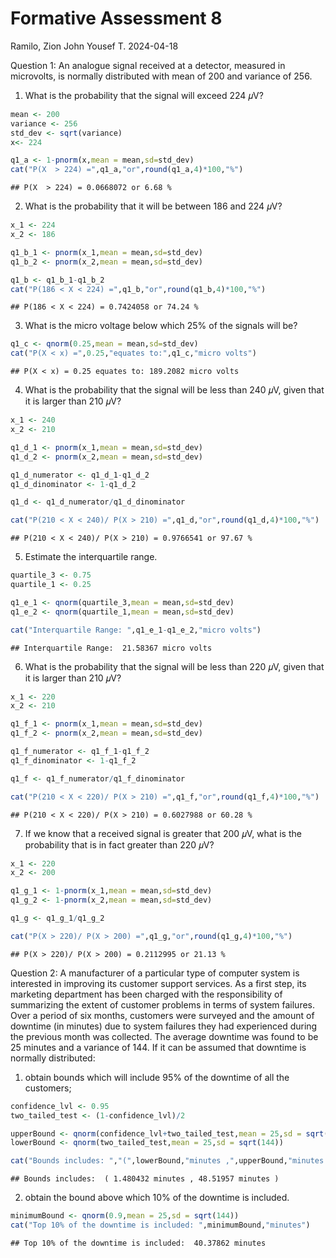 Formative Assessment 8
================
Ramilo, Zion John Yousef T.
2024-04-18

Question 1: An analogue signal received at a detector, measured in
microvolts, is normally distributed with mean of 200 and variance of
256.

1.  What is the probability that the signal will exceed 224 𝜇V?

``` r
mean <- 200
variance <- 256
std_dev <- sqrt(variance)
x<- 224

q1_a <- 1-pnorm(x,mean = mean,sd=std_dev)
cat("P(X  > 224) =",q1_a,"or",round(q1_a,4)*100,"%")
```

    ## P(X  > 224) = 0.0668072 or 6.68 %

2.  What is the probability that it will be between 186 and 224 𝜇V?

``` r
x_1 <- 224
x_2 <- 186

q1_b_1 <- pnorm(x_1,mean = mean,sd=std_dev)
q1_b_2 <- pnorm(x_2,mean = mean,sd=std_dev)

q1_b <- q1_b_1-q1_b_2
cat("P(186 < X < 224) =",q1_b,"or",round(q1_b,4)*100,"%")
```

    ## P(186 < X < 224) = 0.7424058 or 74.24 %

3.  What is the micro voltage below which 25% of the signals will be?

``` r
q1_c <- qnorm(0.25,mean = mean,sd=std_dev)
cat("P(X < x) =",0.25,"equates to:",q1_c,"micro volts")
```

    ## P(X < x) = 0.25 equates to: 189.2082 micro volts

4.  What is the probability that the signal will be less than 240 𝜇V,
    given that it is larger than 210 𝜇V?

``` r
x_1 <- 240
x_2 <- 210

q1_d_1 <- pnorm(x_1,mean = mean,sd=std_dev)
q1_d_2 <- pnorm(x_2,mean = mean,sd=std_dev)

q1_d_numerator <- q1_d_1-q1_d_2
q1_d_dinominator <- 1-q1_d_2

q1_d <- q1_d_numerator/q1_d_dinominator

cat("P(210 < X < 240)/ P(X > 210) =",q1_d,"or",round(q1_d,4)*100,"%")
```

    ## P(210 < X < 240)/ P(X > 210) = 0.9766541 or 97.67 %

5.  Estimate the interquartile range.

``` r
quartile_3 <- 0.75
quartile_1 <- 0.25

q1_e_1 <- qnorm(quartile_3,mean = mean,sd=std_dev)
q1_e_2 <- qnorm(quartile_1,mean = mean,sd=std_dev)

cat("Interquartile Range: ",q1_e_1-q1_e_2,"micro volts")
```

    ## Interquartile Range:  21.58367 micro volts

6.  What is the probability that the signal will be less than 220 𝜇V,
    given that it is larger than 210 𝜇V?

``` r
x_1 <- 220
x_2 <- 210

q1_f_1 <- pnorm(x_1,mean = mean,sd=std_dev)
q1_f_2 <- pnorm(x_2,mean = mean,sd=std_dev)

q1_f_numerator <- q1_f_1-q1_f_2
q1_f_dinominator <- 1-q1_f_2

q1_f <- q1_f_numerator/q1_f_dinominator

cat("P(210 < X < 220)/ P(X > 210) =",q1_f,"or",round(q1_f,4)*100,"%")
```

    ## P(210 < X < 220)/ P(X > 210) = 0.6027988 or 60.28 %

7.  If we know that a received signal is greater that 200 𝜇V, what is
    the probability that is in fact greater than 220 𝜇V?

``` r
x_1 <- 220
x_2 <- 200

q1_g_1 <- 1-pnorm(x_1,mean = mean,sd=std_dev)
q1_g_2 <- 1-pnorm(x_2,mean = mean,sd=std_dev)

q1_g <- q1_g_1/q1_g_2

cat("P(X > 220)/ P(X > 200) =",q1_g,"or",round(q1_g,4)*100,"%")
```

    ## P(X > 220)/ P(X > 200) = 0.2112995 or 21.13 %

Question 2: A manufacturer of a particular type of computer system is
interested in improving its customer support services. As a first step,
its marketing department has been charged with the responsibility of
summarizing the extent of customer problems in terms of system failures.
Over a period of six months, customers were surveyed and the amount of
downtime (in minutes) due to system failures they had experienced during
the previous month was collected. The average downtime was found to be
25 minutes and a variance of 144. If it can be assumed that downtime is
normally distributed:

1)  obtain bounds which will include 95% of the downtime of all the
    customers;

``` r
confidence_lvl <- 0.95
two_tailed_test <- (1-confidence_lvl)/2

upperBound <- qnorm(confidence_lvl+two_tailed_test,mean = 25,sd = sqrt(144))
lowerBound <- qnorm(two_tailed_test,mean = 25,sd = sqrt(144))

cat("Bounds includes: ","(",lowerBound,"minutes ,",upperBound,"minutes )")
```

    ## Bounds includes:  ( 1.480432 minutes , 48.51957 minutes )

2)  obtain the bound above which 10% of the downtime is included.

``` r
minimumBound <- qnorm(0.9,mean = 25,sd = sqrt(144))
cat("Top 10% of the downtime is included: ",minimumBound,"minutes")
```

    ## Top 10% of the downtime is included:  40.37862 minutes
